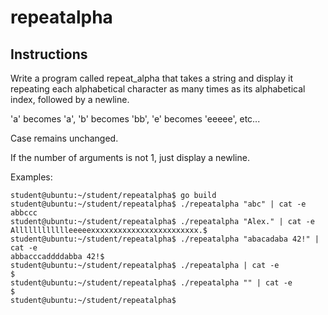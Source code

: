 # repeatalpha
## Instructions

Write a program called repeat_alpha that takes a string and display it
repeating each alphabetical character as many times as its alphabetical index,
followed by a newline.

'a' becomes 'a', 'b' becomes 'bb', 'e' becomes 'eeeee', etc...

Case remains unchanged.

If the number of arguments is not 1, just display a newline.

Examples:

```console
student@ubuntu:~/student/repeatalpha$ go build
student@ubuntu:~/student/repeatalpha$ ./repeatalpha "abc" | cat -e
abbccc
student@ubuntu:~/student/repeatalpha$ ./repeatalpha "Alex." | cat -e
Alllllllllllleeeeexxxxxxxxxxxxxxxxxxxxxxxx.$
student@ubuntu:~/student/repeatalpha$ ./repeatalpha "abacadaba 42!" | cat -e
abbacccaddddabba 42!$
student@ubuntu:~/student/repeatalpha$ ./repeatalpha | cat -e
$
student@ubuntu:~/student/repeatalpha$ ./repeatalpha "" | cat -e
$
student@ubuntu:~/student/repeatalpha$ 
```
